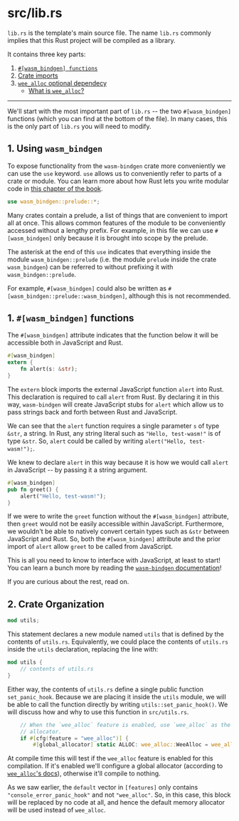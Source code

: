 # src/lib.rs

`lib.rs` is the template's main source file. The name `lib.rs` commonly implies that this Rust project will be compiled as a library.

It contains three key parts:

1. [`#[wasm_bindgen] functions`](#a1-wasm_bindgen-functions)
2. [Crate imports](#a2-crate-imports)
3. [`wee_alloc` optional dependecy](#a3-wee_alloc-optional-dependecy)
	- [What is `wee_alloc`?](#what-is-wee_alloc)

---

We'll start with the most important part of `lib.rs` -- the two `#[wasm_bindgen]` functions (which you can find at the bottom of the file). In many cases, this is the only part of `lib.rs` you will need to modify.

## 1. Using `wasm_bindgen`

To expose functionality from the `wasm-bindgen` crate more conveniently we can use the `use` keyword.
`use` allows us to conveniently refer to parts of a crate or module. You can learn more about how Rust
lets you write modular code in [this chapter of the book](https://doc.rust-lang.org/book/ch07-02-defining-modules-to-control-scope-and-privacy.html).

```rust
use wasm_bindgen::prelude::*;
```

Many crates contain a prelude, a list of things that are convenient to import
all at once. This allows common features of the module to be conveniently
accessed without a lengthy prefix. For example, in this file we can use
`#[wasm_bindgen]` only because it is brought into scope by the prelude.

The asterisk at the end of this `use` indicates that everything inside the module `wasm_bindgen::prelude` (i.e. the module `prelude` inside the crate `wasm_bindgen`) can be referred to without prefixing it with `wasm_bindgen::prelude`.

For example, `#[wasm_bindgen]` could also be written as `#[wasm_bindgen::prelude::wasm_bindgen]`, although this is not recommended.

## 1. `#[wasm_bindgen]` functions

The `#[wasm_bindgen]` attribute indicates that the function below it will be accessible both in JavaScript and Rust.

```rust
#[wasm_bindgen]
extern {
    fn alert(s: &str);
}
```

The `extern` block imports the external JavaScript function `alert` into Rust. This declaration is required to call `alert` from Rust. By declaring it in this way, `wasm-bindgen` will create JavaScript stubs for `alert` which allow us to pass strings back and forth between Rust and JavaScript.

We can see that the `alert` function requires a single parameter `s` of type `&str`, a string. In Rust, any string literal such as `"Hello, test-wasm!"` is of type `&str`. So, `alert` could be called by writing `alert("Hello, test-wasm!");`.

We knew to declare `alert` in this way because it is how we would call `alert` in JavaScript -- by passing it a string argument.

```rust
#[wasm_bindgen]
pub fn greet() {
    alert("Hello, test-wasm!");
}
```

If we were to write the `greet` function without the `#[wasm_bindgen]` attribute, then `greet` would not be easily accessible within JavaScript. Furthermore, we wouldn't be able to natively convert certain types such as `&str` between JavaScript and Rust. So, both the `#[wasm_bindgen]` attribute and the prior import of `alert` allow `greet` to be called from JavaScript.

This is all you need to know to interface with JavaScript, at least to start! You can learn a bunch more by reading the
[`wasm-bindgen` documentation]!

[`wasm-bindgen` documentation]: https://rustwasm.github.io/docs/wasm-bindgen/

If you are curious about the rest, read on.

## 2. Crate Organization

```rust
mod utils;
```
This statement declares a new module named `utils` that is defined by the contents of `utils.rs`. Equivalently, we could place the contents of `utils.rs` inside the `utils` declaration, replacing the line with:

```rust
mod utils {
    // contents of utils.rs
}
```

Either way, the contents of `utils.rs` define a single public function `set_panic_hook`. Because we are placing it inside the `utils` module, we will be able to call the function directly by writing `utils::set_panic_hook()`. We will discuss how and why to use this function in `src/utils.rs`.


```rust
    // When the `wee_alloc` feature is enabled, use `wee_alloc` as the global
    // allocator.
    if #[cfg(feature = "wee_alloc")] {
        #[global_allocator]	static ALLOC: wee_alloc::WeeAlloc = wee_alloc::WeeAlloc::INIT;
```

At compile time this will test if the `wee_alloc` feature is enabled for this
compilation. If it's enabled we'll configure a global allocator (according to
[`wee_alloc`'s docs][wee-alloc-docs]), otherwise it'll compile to nothing.

[wee-alloc-docs]: https://docs.rs/wee_alloc/0.4.3/wee_alloc/

As we saw earlier, the `default` vector in `[features]` only contains `"console_error_panic_hook"` and not `"wee_alloc"`. So, in this case, this 
block will be replaced by no code at all, and hence the default memory allocator will be used instead of `wee_alloc`.

